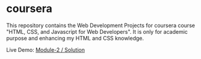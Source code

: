 # coursera

This repository contains the Web Development Projects for coursera course "HTML, CSS, and Javascript for Web Developers". It is only for academic purpose and enhancing my HTML and CSS knowledge.

Live Demo: <a href="https://mehdiali-mk.github.io/coursera/module2-solution/" target="_blank">Module-2 / Solution</a>
